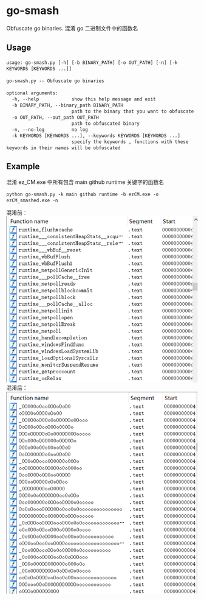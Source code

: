 # go-smash
Obfuscate go binaries. 混淆 go 二进制文件中的函数名  

## Usage  
```console
usage: go-smash.py [-h] [-b BINARY_PATH] [-o OUT_PATH] [-n] [-k KEYWORDS [KEYWORDS ...]]

go-smash.py -- Obfuscate go binaries

optional arguments:
  -h, --help            show this help message and exit
  -b BINARY_PATH, --binary_path BINARY_PATH
                        path to the binary that you want to obfuscate
  -o OUT_PATH, --out_path OUT_PATH
                        path to obfuscated binary
  -n, --no-log          no log
  -k KEYWORDS [KEYWORDS ...], --keywords KEYWORDS [KEYWORDS ...]
                        specify the keywords , functions with these keywords in their names will be obfuscated
```

## Example  
混淆 ez_CM.exe 中所有包含 main github runtime 关键字的函数名
```console
python go-smash.py -k main github runtime -b ezCM.exe -o ezCM_smashed.exe -n
```
混淆前：  
![](./pic/before.png)
混淆后：  
![](./pic/after.png)


